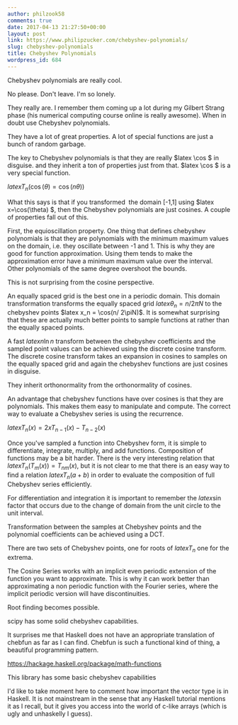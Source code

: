 ```yaml
---
author: philzook58
comments: true
date: 2017-04-13 21:27:50+00:00
layout: post
link: https://www.philipzucker.com/chebyshev-polynomials/
slug: chebyshev-polynomials
title: Chebyshev Polynomials
wordpress_id: 684
---
```


Chebyshev polynomials are really cool.

No please. Don't leave. I'm so lonely.

They really are. I remember them coming up a lot during my Gilbert Strang phase (his numerical computing course online is really awesome). When in doubt use Chebyshev polynomials.

They have a lot of great properties. A lot of special functions are just a bunch of random garbage.

The key to Chebyshev polynomials is that they are really $latex \cos $ in disguise. and they inherit a ton of properties just from that. $latex \cos $ is a very special function.

$latex T_n(\cos(\theta)=\cos(n\theta))$

What this says is that if you transformed  the domain [-1,1] using $latex x=\cos(\theta) $, then the Chebyshev polynomials are just cosines. A couple of properties fall out of this.

First, the equioscillation property. One thing that defines chebyshev polynomials is that they are polynomials with the minimum maximum values on the domain, i.e. they oscillate between -1 and 1. This is why they are good for function approximation. Using them tends to make the approximation error have a minimum maximum value over the interval. Other polynomials of the same degree overshoot the bounds.

This is not surprising from the cosine perspective.

An equally spaced grid is the best one in a periodic domain. This domain transformation transforms the equally spaced grid $latex \theta_n = n/2\pi N$ to the chebyshev points $latex x_n = \cos(n/ 2\piN)$. It is somewhat surprising that these are actually much better points to sample functions at rather than the equally spaced points.

A fast $latex n \ln n$ transform between the chebyshev coefficients and the sampled point values can be achieved using the discrete cosine transform. The discrete cosine transform takes an expansion in cosines to samples on the equally spaced grid and again the chebyshev functions are just cosines in disguise.

They inherit orthonormality from the orthonormality of cosines.

An advantage that chebyshev functions have over cosines is that they are polynomials. This makes them easy to manipulate and compute. The correct way to evaluate a Chebyshev series is using the recurrence.

$latex T_n(x)=2xT_{n-1}(x)-T_{n-2}(x)$

Once you've sampled a function into Chebyshev form, it is simple to differentiate, integrate, multiply, and add functions. Composition of functions may be a bit harder. There is the very interesting relation that $latex T_n(T_m(x))=T_{nm}(x)$, but it is not clear to me that there is an easy way to find a relation $latexT_n(a+b)$ in order to evaluate the composition of full Chebyshev series efficiently.

For differentiation and integration it is important to remember the $latex \sin$ factor that occurs due to the change of domain from the unit circle to the unit interval.

Transformation between the samples at Chebyshev points and the polynomial coefficients can be achieved using a DCT.

There are two sets of Chebyshev points, one for roots of $latex T_n$ one for the extrema.

The Cosine Series works with an implicit even periodic extension of the function you want to approximate. This is why it can work better than approximating a non periodic function with the Fourier series, where the implicit periodic version will have discontinuities.

Root finding becomes possible.

scipy has some solid chebyshev capabilities.

It surprises me that Haskell does not have an appropriate translation of chebfun as far as I can find. Chebfun is such a functional kind of thing, a beautiful programming pattern.

https://hackage.haskell.org/package/math-functions

This library has some basic chebyshev capabilities

I'd like to take moment here to comment how important the vector type is in Haskell. It is not mainstream in the sense that any Haskell tutorial mentions it as I recall, but it gives you access into the world of c-like arrays (which is ugly and unhaskelly I guess).






